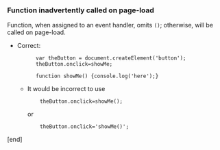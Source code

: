 ### Function inadvertently called on page-load

Function, when assigned to an event handler, omits `()`; otherwise, will be called on page-load. 

* Correct:

            var theButton = document.createElement('button');
            theButton.onclick=showMe;

            function showMe() {console.log('here');}
  * It would be incorrect to use

            theButton.onclick=showMe();
    or
    
            theButton.onclick='showMe()';  

[end]

